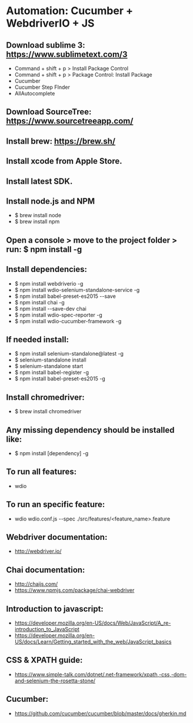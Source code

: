 Automation: Cucumber + WebdriverIO + JS
========================================

## Download sublime 3: https://www.sublimetext.com/3
- Command + shift + p > Install Package Control
- Command + shift + p > Package Control: Install Package
- Cucumber
- Cucumber Step FInder
- AllAutocomplete
## Download SourceTree: https://www.sourcetreeapp.com/
## Install brew: https://brew.sh/
## Install xcode from Apple Store.
## Install latest SDK.
## Install node.js and NPM
- $ brew install node
- $ brew install npm
## Open a console > move to the project folder > run: $ npm install -g
## Install dependencies:
- $ npm install webdriverio -g
- $ npm install wdio-selenium-standalone-service -g
- $ npm install babel-preset-es2015 --save
- $ npm install chai -g
- $ npm install --save-dev chai
- $ npm install wdio-spec-reporter -g
- $ npm install wdio-cucumber-framework -g
## If needed install:
- $ npm install selenium-standalone@latest -g
- $ selenium-standalone install
- $ selenium-standalone start
- $ npm install babel-register -g
- $ npm install babel-preset-es2015 -g
## Install chromedriver:
- $ brew install chromedriver
## Any missing dependency should be installed like:
- $ npm install [dependency] -g
## To run all features:
- wdio
## To run an specific feature:
- wdio wdio.conf.js --spec ./src/features/<feature_name>.feature
## Webdriver documentation:
- http://webdriver.io/
## Chai documentation:
- http://chaijs.com/
- https://www.npmjs.com/package/chai-webdriver
## Introduction to javascript:
- https://developer.mozilla.org/en-US/docs/Web/JavaScript/A_re-introduction_to_JavaScript
- https://developer.mozilla.org/en-US/docs/Learn/Getting_started_with_the_web/JavaScript_basics
## CSS & XPATH guide:
- https://www.simple-talk.com/dotnet/.net-framework/xpath,-css,-dom-and-selenium-the-rosetta-stone/
## Cucumber:
- https://github.com/cucumber/cucumber/blob/master/docs/gherkin.md